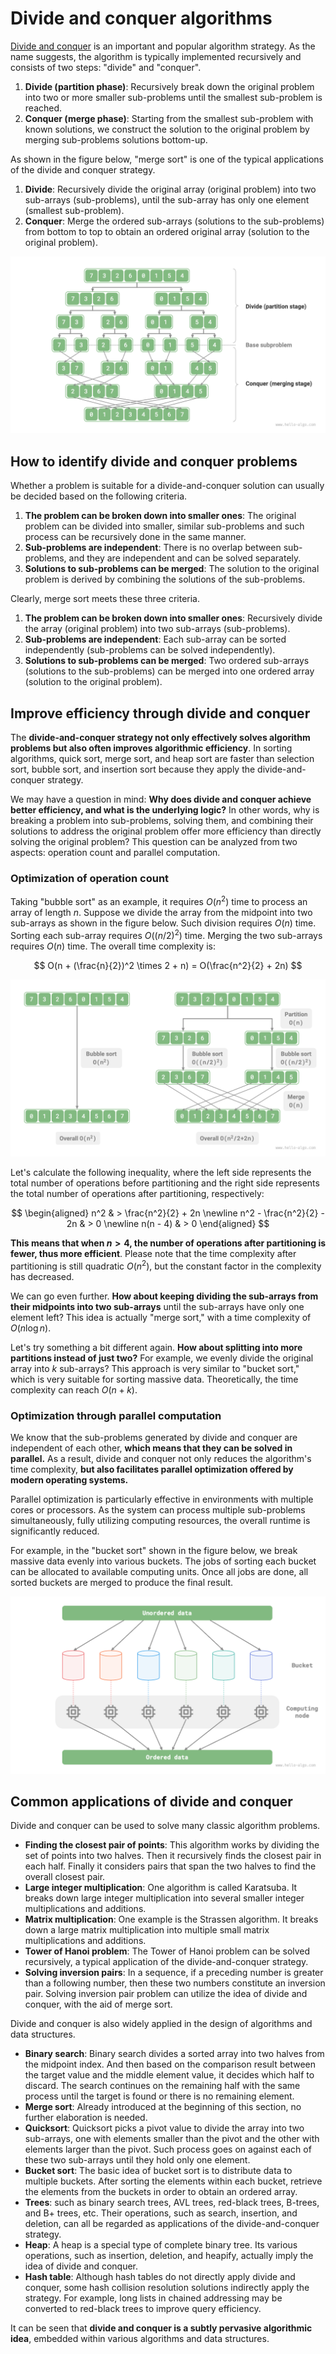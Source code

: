 # Divide and conquer algorithms

<u>Divide and conquer</u> is an important and popular algorithm strategy. As the name suggests, the algorithm is typically implemented recursively and consists of two steps: "divide" and "conquer".

1. **Divide (partition phase)**: Recursively break down the original problem into two or more smaller sub-problems until the smallest sub-problem is reached.
2. **Conquer (merge phase)**: Starting from the smallest sub-problem with known solutions, we construct the solution to the original problem by merging sub-problems solutions bottom-up.

As shown in the figure below, "merge sort" is one of the typical applications of the divide and conquer strategy.

1. **Divide**: Recursively divide the original array (original problem) into two sub-arrays (sub-problems), until the sub-array has only one element (smallest sub-problem).
2. **Conquer**: Merge the ordered sub-arrays (solutions to the sub-problems) from bottom to top to obtain an ordered original array (solution to the original problem).

![Merge sort's divide and conquer strategy](divide_and_conquer.assets/divide_and_conquer_merge_sort.png)

## How to identify divide and conquer problems

Whether a problem is suitable for a divide-and-conquer solution can usually be decided based on the following criteria.

1. **The problem can be broken down into smaller ones**: The original problem can be divided into smaller, similar sub-problems and such process can be recursively done in the same manner.
2. **Sub-problems are independent**: There is no overlap between sub-problems, and they are independent and can be solved separately.
3. **Solutions to sub-problems can be merged**: The solution to the original problem is derived by combining the solutions of the sub-problems.

Clearly, merge sort meets these three criteria.

1. **The problem can be broken down into smaller ones**: Recursively divide the array (original problem) into two sub-arrays (sub-problems).
2. **Sub-problems are independent**: Each sub-array can be sorted independently (sub-problems can be solved independently).
3. **Solutions to sub-problems can be merged**: Two ordered sub-arrays (solutions to the sub-problems) can be merged into one ordered array (solution to the original problem).

## Improve efficiency through divide and conquer

The **divide-and-conquer strategy not only effectively solves algorithm problems but also often improves algorithmic efficiency**. In sorting algorithms, quick sort, merge sort, and heap sort are faster than selection sort, bubble sort, and insertion sort because they apply the divide-and-conquer strategy.

We may have a question in mind: **Why does divide and conquer achieve better efficiency, and what is the underlying logic?** In other words, why is breaking a problem into sub-problems, solving them, and combining their solutions to address the original problem offer more efficiency than directly solving the original problem? This question can be analyzed from two aspects: operation count and parallel computation.

### Optimization of operation count

Taking "bubble sort" as an example, it requires $O(n^2)$ time to process an array of length $n$. Suppose we divide the array from the midpoint into two sub-arrays as shown in the figure below. Such division requires $O(n)$ time. Sorting each sub-array requires $O((n / 2)^2)$ time. Merging the two sub-arrays requires $O(n)$ time. The overall time complexity is:

$$
O(n + (\frac{n}{2})^2 \times 2 + n) = O(\frac{n^2}{2} + 2n)
$$

![Bubble sort before and after array partition](divide_and_conquer.assets/divide_and_conquer_bubble_sort.png)

Let's calculate the following inequality, where the left side represents the total number of operations before partitioning and the right side represents the total number of operations after partitioning, respectively:

$$
\begin{aligned}
n^2 & > \frac{n^2}{2} + 2n \newline
n^2 - \frac{n^2}{2} - 2n & > 0 \newline
n(n - 4) & > 0
\end{aligned}
$$

**This means that when $n > 4$, the number of operations after partitioning is fewer, thus more efficient**. Please note that the time complexity after partitioning is still quadratic $O(n^2)$, but the constant factor in the complexity has decreased.

We can go even further. **How about keeping dividing the sub-arrays from their midpoints into two sub-arrays** until the sub-arrays have only one element left? This idea is actually "merge sort," with a time complexity of $O(n \log n)$.

Let's try something a bit different again. **How about splitting into more partitions instead of just two?** For example, we evenly divide the original array into $k$ sub-arrays? This approach is very similar to "bucket sort," which is very suitable for sorting massive data. Theoretically, the time complexity can reach $O(n + k)$.

### Optimization through parallel computation

We know that the sub-problems generated by divide and conquer are independent of each other, **which means that they can be solved in parallel.** As a result, divide and conquer not only reduces the algorithm's time complexity, **but also facilitates parallel optimization offered by modern operating systems.**

Parallel optimization is particularly effective in environments with multiple cores or processors. As the system can process multiple sub-problems simultaneously, fully utilizing computing resources, the overall runtime is significantly reduced.

For example, in the "bucket sort" shown in the figure below, we break massive data evenly into various buckets. The jobs of sorting each bucket can be allocated to available computing units. Once all jobs are done, all sorted buckets are merged to produce the final result.

![Bucket sort's parallel computation](divide_and_conquer.assets/divide_and_conquer_parallel_computing.png)

## Common applications of divide and conquer

Divide and conquer can be used to solve many classic algorithm problems.

- **Finding the closest pair of points**: This algorithm works by dividing the set of points into two halves. Then it recursively finds the closest pair in each half. Finally it considers pairs that span the two halves to find the overall closest pair.
- **Large integer multiplication**: One algorithm is called Karatsuba. It breaks down large integer multiplication into several smaller integer multiplications and additions.
- **Matrix multiplication**: One example is the Strassen algorithm. It breaks down a large matrix multiplication into multiple small matrix multiplications and additions.
- **Tower of Hanoi problem**: The Tower of Hanoi problem can be solved recursively, a typical application of the divide-and-conquer strategy.
- **Solving inversion pairs**: In a sequence, if a preceding number is greater than a following number, then these two numbers constitute an inversion pair. Solving inversion pair problem can utilize the idea of divide and conquer, with the aid of merge sort.

Divide and conquer is also widely applied in the design of algorithms and data structures.

- **Binary search**: Binary search divides a sorted array into two halves from the midpoint index. And then based on the comparison result between the target value and the middle element value, it decides which half to discard. The search continues on the remaining half with the same process until the target is found or there is no remaining element.
- **Merge sort**: Already introduced at the beginning of this section, no further elaboration is needed.
- **Quicksort**: Quicksort picks a pivot value to divide the array into two sub-arrays, one with elements smaller than the pivot and the other with elements larger than the pivot. Such process goes on against each of these two sub-arrays until they hold only one element.
- **Bucket sort**: The basic idea of bucket sort is to distribute data to multiple buckets. After sorting the elements within each bucket, retrieve the elements from the buckets in order to obtain an ordered array.
- **Trees**: such as binary search trees, AVL trees, red-black trees, B-trees, and B+ trees, etc. Their operations, such as search, insertion, and deletion, can all be regarded as applications of the divide-and-conquer strategy.
- **Heap**: A heap is a special type of complete binary tree. Its various operations, such as insertion, deletion, and heapify, actually imply the idea of divide and conquer.
- **Hash table**: Although hash tables do not directly apply divide and conquer, some hash collision resolution solutions indirectly apply the strategy. For example, long lists in chained addressing may be converted to red-black trees to improve query efficiency.

It can be seen that **divide and conquer is a subtly pervasive algorithmic idea**, embedded within various algorithms and data structures.
